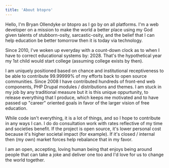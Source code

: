 ```yaml
---
title: 'About btopro'
---
```


<div style="float:right;width:65%;margin: -2em -5em 0 0;">
<cr-card
    card-name="BTOPro"
    level="10"
    type="spell"
    rarity="legendary"
    elixir-cost="100"
    image="/user/images/avatar.jpg"
    description="Immune to closed software and VCs. Each time card is played will work until space has been liberated from the bank accounts of the few by expanding the dreams of the many.">
  <cr-card-property title="ELMS:LN" value="10 / 10" icon="stun_duration"></cr-card-property>
  <cr-card-property title="Drupal" value="9 / 10" icon="hp"></cr-card-property>
  <cr-card-property title="PHP" value="9 / 10" icon="damage"></cr-card-property>
  <cr-card-property title="Webcomponents" value="9 / 10" icon="shield_hp"></cr-card-property>
  <cr-card-property title="Polymer" value="9 / 10" icon="area_damage"></cr-card-property>
  <cr-card-property title="Javascript" value="9 / 10" icon="lifetime"></cr-card-property>
  <cr-card-property title="Automation" value="9 / 10" icon="dark_elixir"></cr-card-property>
  <cr-card-property title="Performance" value="9 / 10" icon="speed"></cr-card-property>
  <cr-card-property title="Public speaking" value="9 / 10" icon="death_damage"></cr-card-property>
  <cr-card-property title="A11y" value="8 / 10" icon="tower_damage"></cr-card-property>
  <cr-card-property title="Scalability" value="8 / 10" icon="trophy"></cr-card-property>
  <cr-card-property title="Apache" value="7 / 10" icon="troop"></cr-card-property>
  <cr-card-property title="MariaDB" value="7 / 10" icon="boost"></cr-card-property>
  <cr-card-property title="xAPI" value="7 / 10" icon="rage_fx"></cr-card-property>
</cr-card>
</div>

Hello, I'm Bryan Ollendyke or btopro as I go by on all platforms. I'm a web developer on a mission to make the world a better place using my God given talents of stubborn-osity, sarcastic-osity, and the belief that I can help education be better tomorrow then it is today via technology.

Since 2010, I've woken up everyday with a count-down clock as to when I have to correct educational systems by: 2028. That's the hypothetical year my 1st child would start college (assuming college exists by then).

I am uniquely positioned based on chance and institutional receptiveness to be able to contribute 99.99999% of my efforts back to open source communities. Since 2008 I have contributed hundreds of front-end web components, PHP Drupal modules / distributions and themes. I am stuck in my job by any traditional measure but it is this unique oppurtunity, to release everything that I produce, which keeps me motivated and to have passed up "career" oriented goals in favor of the larger vision of free education.

While code isn't everything, it is a lot of things, and so I hope to contribute in any ways I can. I do do consultation work with rates reflective of my time and societies benefit. If the project is open source, it's lower personal cost because it's higher societal impact (for example). If it's closed / internal then (my own) market forces help rebalance that in my favor.

I am an open, accepting, loving human being that enjoys being around people that can take a joke and deliver one too and I'd love for us to change the world together.
